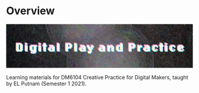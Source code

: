 # Overview

![FM6102 banner](./images/FM6102Banner2.jpg)

Learning materials for DM6104 Creative Practice for Digital Makers, taught by EL Putnam \(Semester 1 2021\).